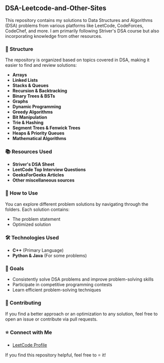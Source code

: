 ## DSA-Leetcode-and-Other-Sites

This repository contains my solutions to Data Structures and Algorithms (DSA) problems from various platforms like LeetCode, CodeForces, CodeChef, and more. I am primarily following Striver's DSA course but also incorporating knowledge from other resources.

### 📌 Structure
The repository is organized based on topics covered in DSA, making it easier to find and review solutions:
- **Arrays**
- **Linked Lists**
- **Stacks & Queues**
- **Recursion & Backtracking**
- **Binary Trees & BSTs**
- **Graphs**
- **Dynamic Programming**
- **Greedy Algorithms**
- **Bit Manipulation**
- **Trie & Hashing**
- **Segment Trees & Fenwick Trees**
- **Heaps & Priority Queues**
- **Mathematical Algorithms**

### 📚 Resources Used
- **Striver's DSA Sheet**
- **LeetCode Top Interview Questions**
- **GeeksForGeeks Articles**
- **Other miscellaneous sources**

### 🚀 How to Use
You can explore different problem solutions by navigating through the folders. Each solution contains:
- The problem statement 
- Optimized solution 

### 🛠️ Technologies Used
- **C++** (Primary Language)
- **Python & Java** (For some problems)

### 🎯 Goals
- Consistently solve DSA problems and improve problem-solving skills
- Participate in competitive programming contests
- Learn efficient problem-solving techniques

### 📌 Contributing
If you find a better approach or an optimization to any solution, feel free to open an issue or contribute via pull requests.

### ⭐ Connect with Me
- [LeetCode Profile](https://leetcode.com/u/ascendantayush/)  


If you find this repository helpful, feel free to ⭐ it!

